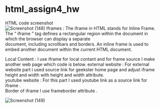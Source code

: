 # html_assign4_hw
HTML code screenshot  
![Screenshot (148)](https://github.com/mansi2020/html_assign4_hw/assets/57188328/ead2f8f5-04f1-4aa6-b000-571062caef38)
Iframes : The iframe in HTML stands for Inline Frame. The ” iframe ” tag defines a rectangular region within the document in which the browser can display a separate  
document, including scrollbars and borders. An inline frame is used to embed another document within the current HTML document.

Local Content : I use iframe for local contant and for frame source I make another web page which code is below. 
external website : For external website part i used source link for geekster home page and adjust iframe height and width with height and width attribute.  
youtube website : For this part I used youtube link as a source link for iframe .  
Border of iframe I use frameborder attribute .  

![Screenshot (149)](https://github.com/mansi2020/html_assign4_hw/assets/57188328/03e92308-9b9c-4955-b283-8ca9c6666f80)

